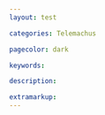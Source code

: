 ```yaml
---
layout: test

categories: Telemachus

pagecolor: dark

keywords: 

description: 

extramarkup: 
---
```


